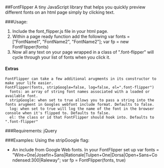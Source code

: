 ##FontFlipper
  A tiny JavaScript library that helps you quickly preview different fonts on an html page simply by clicking text.

###Usage:
  1. Include the font_flipper.js file in your html page.
  2. Within a page ready function add the following
      var fonts = ["FontName1", "FontName2", "FontName2"];
      var fp = new FontFlipper(fonts)
  3. Now all any text on your page wrapped in a class of ".font-flipper" will cycle through your list of fonts when you click it.

  #### Extras
    FontFlipper can take a few additional arugments in its constructor to make your life easier.
    FontFlipper(fonts, stripGoogle=false, log=false, el=".font-flipper")
      fonts: an array of string font names associated with a loaded or available font.
      stripGoogle: when set to true allows you to pass a string into the fonts arugment in Googles webfont include format. Defaults to false.
      log: when set to true will log the name of the font in the browser console when it's flipped to. Defaults to false.
      el: the class or id that FontFlipper should hook into. Defaults to ".font-flipper"


###Requirements:
  jQuery

###Examples:
Using the stripGoogle flag:
* An include from Google Web fonts.
  <link href='http://fonts.googleapis.com/css?family=Wire+One|Josefin+Sans|Rationale|Tulpen+One|Dorsa|Open+Sans+Condensed:300|Raleway' rel='stylesheet' type='text/css'>
  In your FontFlipper set up
  var fonts = "Wire+One|Josefin+Sans|Rationale|Tulpen+One|Dorsa|Open+Sans+Condensed:300|Raleway";
  var fp = FontFlipper(fonts, true)